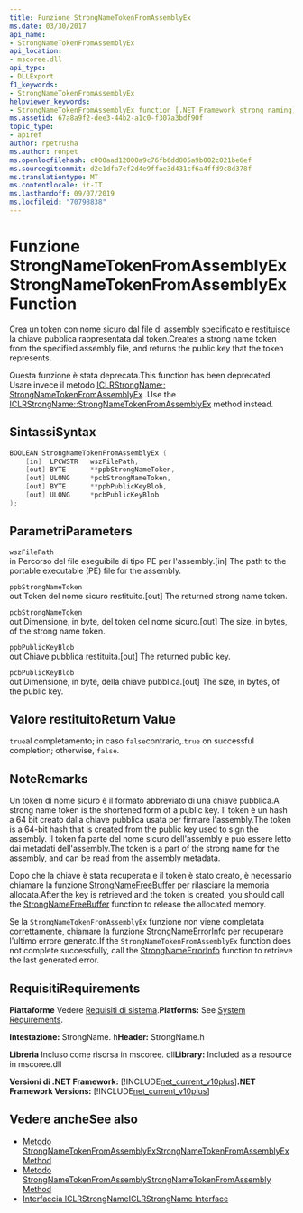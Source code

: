 ```yaml
---
title: Funzione StrongNameTokenFromAssemblyEx
ms.date: 03/30/2017
api_name:
- StrongNameTokenFromAssemblyEx
api_location:
- mscoree.dll
api_type:
- DLLExport
f1_keywords:
- StrongNameTokenFromAssemblyEx
helpviewer_keywords:
- StrongNameTokenFromAssemblyEx function [.NET Framework strong naming]
ms.assetid: 67a8a9f2-dee3-44b2-a1c0-f307a3bdf90f
topic_type:
- apiref
author: rpetrusha
ms.author: ronpet
ms.openlocfilehash: c000aad12000a9c76fb6dd805a9b002c021be6ef
ms.sourcegitcommit: d2e1dfa7ef2d4e9ffae3d431cf6a4ffd9c8d378f
ms.translationtype: MT
ms.contentlocale: it-IT
ms.lasthandoff: 09/07/2019
ms.locfileid: "70798838"
---
```

# <a name="strongnametokenfromassemblyex-function"></a><span data-ttu-id="9c52c-102">Funzione StrongNameTokenFromAssemblyEx</span><span class="sxs-lookup"><span data-stu-id="9c52c-102">StrongNameTokenFromAssemblyEx Function</span></span>
<span data-ttu-id="9c52c-103">Crea un token con nome sicuro dal file di assembly specificato e restituisce la chiave pubblica rappresentata dal token.</span><span class="sxs-lookup"><span data-stu-id="9c52c-103">Creates a strong name token from the specified assembly file, and returns the public key that the token represents.</span></span>  
  
 <span data-ttu-id="9c52c-104">Questa funzione è stata deprecata.</span><span class="sxs-lookup"><span data-stu-id="9c52c-104">This function has been deprecated.</span></span> <span data-ttu-id="9c52c-105">Usare invece il metodo [ICLRStrongName:: StrongNameTokenFromAssemblyEx](../hosting/iclrstrongname-strongnametokenfromassemblyex-method.md) .</span><span class="sxs-lookup"><span data-stu-id="9c52c-105">Use the [ICLRStrongName::StrongNameTokenFromAssemblyEx](../hosting/iclrstrongname-strongnametokenfromassemblyex-method.md) method instead.</span></span>  
  
## <a name="syntax"></a><span data-ttu-id="9c52c-106">Sintassi</span><span class="sxs-lookup"><span data-stu-id="9c52c-106">Syntax</span></span>  
  
```cpp  
BOOLEAN StrongNameTokenFromAssemblyEx (  
    [in]  LPCWSTR   wszFilePath,  
    [out] BYTE      **ppbStrongNameToken,  
    [out] ULONG     *pcbStrongNameToken,  
    [out] BYTE      **ppbPublicKeyBlob,  
    [out] ULONG     *pcbPublicKeyBlob  
);  
```  
  
## <a name="parameters"></a><span data-ttu-id="9c52c-107">Parametri</span><span class="sxs-lookup"><span data-stu-id="9c52c-107">Parameters</span></span>  
 `wszFilePath`  
 <span data-ttu-id="9c52c-108">in Percorso del file eseguibile di tipo PE per l'assembly.</span><span class="sxs-lookup"><span data-stu-id="9c52c-108">[in] The path to the portable executable (PE) file for the assembly.</span></span>  
  
 `ppbStrongNameToken`  
 <span data-ttu-id="9c52c-109">out Token del nome sicuro restituito.</span><span class="sxs-lookup"><span data-stu-id="9c52c-109">[out] The returned strong name token.</span></span>  
  
 `pcbStrongNameToken`  
 <span data-ttu-id="9c52c-110">out Dimensione, in byte, del token del nome sicuro.</span><span class="sxs-lookup"><span data-stu-id="9c52c-110">[out] The size, in bytes, of the strong name token.</span></span>  
  
 `ppbPublicKeyBlob`  
 <span data-ttu-id="9c52c-111">out Chiave pubblica restituita.</span><span class="sxs-lookup"><span data-stu-id="9c52c-111">[out] The returned public key.</span></span>  
  
 `pcbPublicKeyBlob`  
 <span data-ttu-id="9c52c-112">out Dimensione, in byte, della chiave pubblica.</span><span class="sxs-lookup"><span data-stu-id="9c52c-112">[out] The size, in bytes, of the public key.</span></span>  
  
## <a name="return-value"></a><span data-ttu-id="9c52c-113">Valore restituito</span><span class="sxs-lookup"><span data-stu-id="9c52c-113">Return Value</span></span>  
 <span data-ttu-id="9c52c-114">`true`al completamento; in caso `false`contrario,.</span><span class="sxs-lookup"><span data-stu-id="9c52c-114">`true` on successful completion; otherwise, `false`.</span></span>  
  
## <a name="remarks"></a><span data-ttu-id="9c52c-115">Note</span><span class="sxs-lookup"><span data-stu-id="9c52c-115">Remarks</span></span>  
 <span data-ttu-id="9c52c-116">Un token di nome sicuro è il formato abbreviato di una chiave pubblica.</span><span class="sxs-lookup"><span data-stu-id="9c52c-116">A strong name token is the shortened form of a public key.</span></span> <span data-ttu-id="9c52c-117">Il token è un hash a 64 bit creato dalla chiave pubblica usata per firmare l'assembly.</span><span class="sxs-lookup"><span data-stu-id="9c52c-117">The token is a 64-bit hash that is created from the public key used to sign the assembly.</span></span> <span data-ttu-id="9c52c-118">Il token fa parte del nome sicuro dell'assembly e può essere letto dai metadati dell'assembly.</span><span class="sxs-lookup"><span data-stu-id="9c52c-118">The token is a part of the strong name for the assembly, and can be read from the assembly metadata.</span></span>  
  
 <span data-ttu-id="9c52c-119">Dopo che la chiave è stata recuperata e il token è stato creato, è necessario chiamare la funzione [StrongNameFreeBuffer](strongnamefreebuffer-function.md) per rilasciare la memoria allocata.</span><span class="sxs-lookup"><span data-stu-id="9c52c-119">After the key is retrieved and the token is created, you should call the [StrongNameFreeBuffer](strongnamefreebuffer-function.md) function to release the allocated memory.</span></span>  
  
 <span data-ttu-id="9c52c-120">Se la `StrongNameTokenFromAssemblyEx` funzione non viene completata correttamente, chiamare la funzione [StrongNameErrorInfo](strongnameerrorinfo-function.md) per recuperare l'ultimo errore generato.</span><span class="sxs-lookup"><span data-stu-id="9c52c-120">If the `StrongNameTokenFromAssemblyEx` function does not complete successfully, call the [StrongNameErrorInfo](strongnameerrorinfo-function.md) function to retrieve the last generated error.</span></span>  
  
## <a name="requirements"></a><span data-ttu-id="9c52c-121">Requisiti</span><span class="sxs-lookup"><span data-stu-id="9c52c-121">Requirements</span></span>  
 <span data-ttu-id="9c52c-122">**Piattaforme** Vedere [Requisiti di sistema](../../get-started/system-requirements.md).</span><span class="sxs-lookup"><span data-stu-id="9c52c-122">**Platforms:** See [System Requirements](../../get-started/system-requirements.md).</span></span>  
  
 <span data-ttu-id="9c52c-123">**Intestazione:** StrongName. h</span><span class="sxs-lookup"><span data-stu-id="9c52c-123">**Header:** StrongName.h</span></span>  
  
 <span data-ttu-id="9c52c-124">**Libreria** Incluso come risorsa in mscoree. dll</span><span class="sxs-lookup"><span data-stu-id="9c52c-124">**Library:** Included as a resource in mscoree.dll</span></span>  
  
 <span data-ttu-id="9c52c-125">**Versioni di .NET Framework:** [!INCLUDE[net_current_v10plus](../../../../includes/net-current-v10plus-md.md)]</span><span class="sxs-lookup"><span data-stu-id="9c52c-125">**.NET Framework Versions:** [!INCLUDE[net_current_v10plus](../../../../includes/net-current-v10plus-md.md)]</span></span>  
  
## <a name="see-also"></a><span data-ttu-id="9c52c-126">Vedere anche</span><span class="sxs-lookup"><span data-stu-id="9c52c-126">See also</span></span>

- [<span data-ttu-id="9c52c-127">Metodo StrongNameTokenFromAssemblyEx</span><span class="sxs-lookup"><span data-stu-id="9c52c-127">StrongNameTokenFromAssemblyEx Method</span></span>](../hosting/iclrstrongname-strongnametokenfromassemblyex-method.md)
- [<span data-ttu-id="9c52c-128">Metodo StrongNameTokenFromAssembly</span><span class="sxs-lookup"><span data-stu-id="9c52c-128">StrongNameTokenFromAssembly Method</span></span>](../hosting/iclrstrongname-strongnametokenfromassembly-method.md)
- [<span data-ttu-id="9c52c-129">Interfaccia ICLRStrongName</span><span class="sxs-lookup"><span data-stu-id="9c52c-129">ICLRStrongName Interface</span></span>](../hosting/iclrstrongname-interface.md)
